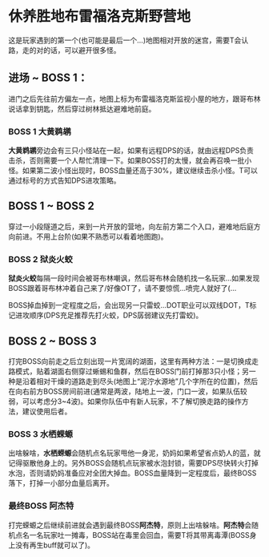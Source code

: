 # 休养胜地布雷福洛克斯野营地

这是玩家遇到的第一个(也可能是最后一个…)地图相对开放的迷宫，需要<Role name="tank" />T会认路，走的对的话，可以避开很多怪。

## 进场 ~ BOSS 1：

进门之后先往前方偏左一点，地图上标为布雷福洛克斯监视小屋的地方，跟哥布林说话拿到钥匙，然后穿过树林抵达避难地前庭。

### BOSS 1 大黄鹈鹕

**大黄鹈鹕**旁边会有三只小怪站在一起，如果有<Role name="dps" />远程DPS的话，就由远程DPS负责击杀，否则需要一个人帮忙清理一下。如果BOSS打的太慢，就会再召唤一批小怪。如果第二波小怪出现时，BOSS血量还高于30%，建议继续击杀小怪。<Role name="tank" />T可以通过标号的方式告知DPS进攻策略。

## BOSS 1 ~ BOSS 2

穿过一小段隧道之后，来到一片开放的营地，向左前方第二个入口，避难地后庭方向前进。不用上台阶(如果不熟悉可以看着地图跑)。

### BOSS 2 狱炎火蛟

**狱炎火蛟**每隔一段时间会被哥布林嘲讽，然后哥布林会随机找一名玩家…<Role name="tank" /><Role name="healer" /><Role name="dps" />如果发现BOSS跟着哥布林冲着自己来了/好像OT了，请不要惊慌…喷完人就好了(…

BOSS掉血掉到一定程度之后，会出现另一只雷蛟…DOT职业可以双线DOT，<Role name="tank" />T标记进攻顺序(DPS充足推荐先打火蛟，DPS孱弱建议先打雷蛟)。

## BOSS 2 ~ BOSS 3

打完BOSS向前走之后立刻出现一片宽阔的湖面，这里有两种方法：一是切换成走路模式，贴着湖面右侧穿过蜥蜴和鱼群，然后在BOSS门前打掉那3只小怪；另一种是沿着相对干燥的道路走到尽头(地图上“泥泞水源地”几个字所在的位置)，然后在向右前方BOSS房间前进(通常是两波，陆地上一波，门口一波，如果队伍较弱，可以考虑分3~4波)。如果你队伍中有新人玩家，不了解切换走路的操作方法，建议使用后者。

### BOSS 3 水栖蝾螈

出啥躲啥，**水栖蝾螈**会随机点名玩家甩他一身泥，<Role name="healer" />奶妈如果希望省点奶人的蓝，就记得驱散他身上的<Status :id="1796" name="加重" dispel/>。另外BOSS会随机点玩家被水泡封锁，需要<Role name="dps" />DPS尽快转火打掉水泡，否则请<Role name="healer" />奶妈准备应对全团大掉血。BOSS血量降到一定程度后，最终BOSS落下，打掉一小部分血量后离开。

### 最终BOSS 阿杰特

打完蝾螈之后继续前进就会遇到最终BOSS**阿杰特**，原则上出啥躲啥。**阿杰特**会随机点名一名玩家吐一摊毒，BOSS站在毒里会回血，需要<Role name="tank" />T将其带离毒潭(BOSS身上没有再生buff就可以了)。